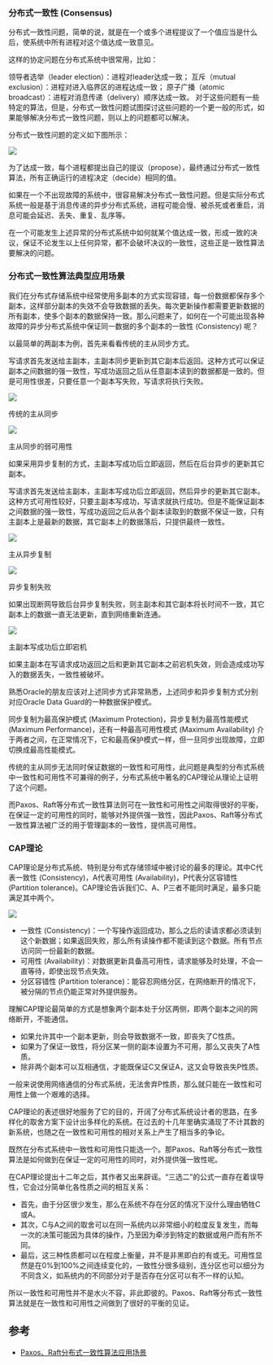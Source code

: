 ### 分布式一致性 (Consensus)

分布式一致性问题，简单的说，就是在一个或多个进程提议了一个值应当是什么后，使系统中所有进程对这个值达成一致意见。

这样的协定问题在分布式系统中很常用，比如：

领导者选举（leader election）：进程对leader达成一致；
互斥（mutual exclusion）：进程对进入临界区的进程达成一致；
原子广播（atomic broadcast）：进程对消息传递（delivery）顺序达成一致。
对于这些问题有一些特定的算法，但是，分布式一致性问题试图探讨这些问题的一个更一般的形式，如果能够解决分布式一致性问题，则以上的问题都可以解决。

分布式一致性问题的定义如下图所示：

![](/static/images/2012/p003.jpg)

为了达成一致，每个进程都提出自己的提议（propose），最终通过分布式一致性算法，所有正确运行的进程决定（decide）相同的值。

如果在一个不出现故障的系统中，很容易解决分布式一致性问题。但是实际分布式系统一般是基于消息传递的异步分布式系统，进程可能会慢、被杀死或者重启，消息可能会延迟、丢失、重复、乱序等。

在一个可能发生上述异常的分布式系统中如何就某个值达成一致，形成一致的决议，保证不论发生以上任何异常，都不会破坏决议的一致性，这些正是一致性算法要解决的问题。

### 分布式一致性算法典型应用场景

我们在分布式存储系统中经常使用多副本的方式实现容错，每一份数据都保存多个副本，这样部分副本的失效不会导致数据的丢失。每次更新操作都需要更新数据的所有副本，使多个副本的数据保持一致。那么问题来了，如何在一个可能出现各种故障的异步分布式系统中保证同一数据的多个副本的一致性 (Consistency) 呢？

以最简单的两副本为例，首先来看看传统的主从同步方式。

写请求首先发送给主副本，主副本同步更新到其它副本后返回。这种方式可以保证副本之间数据的强一致性，写成功返回之后从任意副本读到的数据都是一致的。但是可用性很差，只要任意一个副本写失败，写请求将执行失败。

![](/static/images/2012/p004.jpg)

传统的主从同步

![](/static/images/2012/p005.jpg)

主从同步的弱可用性

如果采用异步复制的方式，主副本写成功后立即返回，然后在后台异步的更新其它副本。

写请求首先发送给主副本，主副本写成功后立即返回，然后异步的更新其它副本。这种方式可用性较好，只要主副本写成功，写请求就执行成功。但是不能保证副本之间数据的强一致性，写成功返回之后从各个副本读取到的数据不保证一致，只有主副本上是最新的数据，其它副本上的数据落后，只提供最终一致性。

![](/static/images/2012/p006.jpg)

主从异步复制

![](/static/images/2012/p007.jpg)

异步复制失败

如果出现断网导致后台异步复制失败，则主副本和其它副本将长时间不一致，其它副本上的数据一直无法更新，直到网络重新连通。

![](/static/images/2012/p008.jpg)

主副本写成功后立即宕机

如果主副本在写请求成功返回之后和更新其它副本之前宕机失效，则会造成成功写入的数据丢失，一致性被破坏。

熟悉Oracle的朋友应该对上述同步方式非常熟悉，上述同步和异步复制方式分别对应Oracle Data Guard的一种数据保护模式。

同步复制为最高保护模式 (Maximum Protection)，异步复制为最高性能模式 (Maximum Performance)，还有一种最高可用性模式 (Maximum Availability) 介于两者之间，在正常情况下，它和最高保护模式一样，但一旦同步出现故障，立即切换成最高性能模式。

传统的主从同步无法同时保证数据的一致性和可用性，此问题是典型的分布式系统中一致性和可用性不可兼得的例子，分布式系统中著名的CAP理论从理论上证明了这个问题。

而Paxos、Raft等分布式一致性算法则可在一致性和可用性之间取得很好的平衡，在保证一定的可用性的同时，能够对外提供强一致性，因此Paxos、Raft等分布式一致性算法被广泛的用于管理副本的一致性，提供高可用性。

### CAP理论

CAP理论是分布式系统、特别是分布式存储领域中被讨论的最多的理论。其中C代表一致性 (Consistency)，A代表可用性 (Availability)，P代表分区容错性 (Partition tolerance)。CAP理论告诉我们C、A、P三者不能同时满足，最多只能满足其中两个。

![](/static/images/2012/p009.jpg)

- 一致性 (Consistency)：一个写操作返回成功，那么之后的读请求都必须读到这个新数据；如果返回失败，那么所有读操作都不能读到这个数据。所有节点访问同一份最新的数据。
- 可用性 (Availability)：对数据更新具备高可用性，请求能够及时处理，不会一直等待，即使出现节点失效。
- 分区容错性 (Partition tolerance)：能容忍网络分区，在网络断开的情况下，被分隔的节点仍能正常对外提供服务。

理解CAP理论最简单的方式是想象两个副本处于分区两侧，即两个副本之间的网络断开，不能通信。

- 如果允许其中一个副本更新，则会导致数据不一致，即丧失了C性质。
- 如果为了保证一致性，将分区某一侧的副本设置为不可用，那么又丧失了A性质。
- 除非两个副本可以互相通信，才能既保证C又保证A，这又会导致丧失P性质。

一般来说使用网络通信的分布式系统，无法舍弃P性质，那么就只能在一致性和可用性上做一个艰难的选择。

CAP理论的表述很好地服务了它的目的，开阔了分布式系统设计者的思路，在多样化的取舍方案下设计出多样化的系统。在过去的十几年里确实涌现了不计其数的新系统，也随之在一致性和可用性的相对关系上产生了相当多的争论。

既然在分布式系统中一致性和可用性只能选一个。那Paxos、Raft等分布式一致性算法是如何做到在保证一定的可用性的同时，对外提供强一致性呢。

在CAP理论提出十二年之后，其作者又出来辟谣。“三选二”的公式一直存在着误导性，它会过分简单化各性质之间的相互关系：

- 首先，由于分区很少发生，那么在系统不存在分区的情况下没什么理由牺牲C或A。
- 其次，C与A之间的取舍可以在同一系统内以非常细小的粒度反复发生，而每一次的决策可能因为具体的操作，乃至因为牵涉到特定的数据或用户而有所不同。
- 最后，这三种性质都可以在程度上衡量，并不是非黑即白的有或无。可用性显然是在0%到100%之间连续变化的，一致性分很多级别，连分区也可以细分为不同含义，如系统内的不同部分对于是否存在分区可以有不一样的认知。

所以一致性和可用性并不是水火不容，非此即彼的。Paxos、Raft等分布式一致性算法就是在一致性和可用性之间做到了很好的平衡的见证。



## 参考

- [Paxos、Raft分布式一致性算法应用场景](https://zhuanlan.zhihu.com/p/31727291)